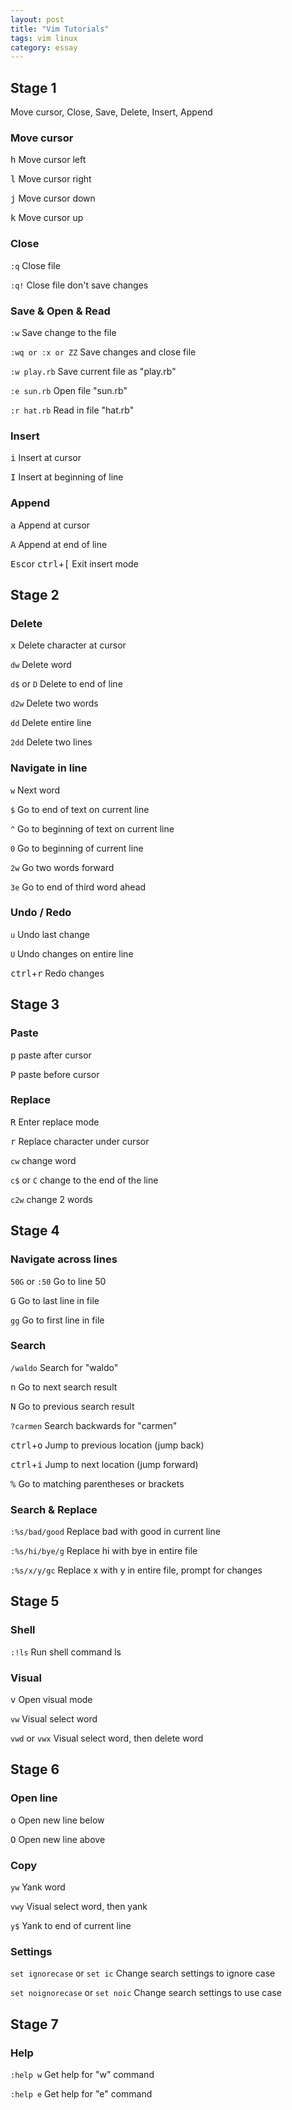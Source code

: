 ```yaml
---
layout: post
title: "Vim Tutorials"
tags: vim linux
category: essay
---
```


## Stage 1

Move cursor, Close, Save, Delete, Insert, Append

### Move cursor

<kbd>h</kbd> Move cursor left

<kbd>l</kbd> Move cursor right

<kbd>j</kbd> Move cursor down

<kbd>k</kbd> Move cursor up

### Close

`:q` Close file

`:q!` Close file don't save changes

### Save & Open & Read

`:w` Save change to the file

`:wq or :x or ZZ` Save changes and close file

`:w play.rb` Save current file as "play.rb"

`:e sun.rb` Open file "sun.rb"

`:r hat.rb` Read in file "hat.rb"

### Insert

<kbd>i</kbd> Insert at cursor

<kbd>I</kbd> Insert at beginning of line

### Append

<kbd>a</kbd> Append at cursor

<kbd>A</kbd> Append at end of line

<kbd>Esc</kbd>or <kbd>ctrl</kbd>+<kbd>[</kbd> Exit insert mode

## Stage 2

### Delete

<kbd>x</kbd> Delete character at cursor

`dw` Delete word

`d$` or `D` Delete to end of line

`d2w` Delete two words

`dd` Delete entire line

`2dd` Delete two lines

### Navigate in line

`w` Next word

`$` Go to end of text on current line

`^` Go to beginning of text on current line

`0` Go to beginning of current line

`2w` Go two words forward

`3e` Go to end of third word ahead

### Undo / Redo

`u` Undo last change

`U` Undo changes on entire line

<kbd>ctrl</kbd>+<kbd>r</kbd> Redo changes

## Stage 3

### Paste

<kbd>p</kbd> paste after cursor

<kbd>P</kbd> paste before cursor

### Replace

<kbd>R</kbd> Enter replace mode

<kbd>r</kbd> Replace character under cursor

`cw` change word

`c$` or `C` change to the end of the line 

`c2w` change 2 words

## Stage 4

### Navigate across lines

`50G` or `:50` Go to line 50

<kbd>G</kbd> Go to last line in file

`gg` Go to first line in file

### Search

`/waldo` Search for "waldo"

<kbd>n</kbd> Go to next search result

<kbd>N</kbd> Go to previous search result

`?carmen` Search backwards for "carmen"

<kbd>ctrl</kbd>+<kbd>o</kbd> Jump to previous location (jump back)

<kbd>ctrl</kbd>+<kbd>i</kbd> Jump to next location (jump forward)

<kbd>%</kbd> Go to matching parentheses or brackets

### Search & Replace

`:%s/bad/good` Replace bad with good in current line

`:%s/hi/bye/g` Replace hi with bye in entire file

`:%s/x/y/gc` Replace x with y in entire file, prompt for changes

## Stage 5

### Shell

`:!ls` Run shell command ls

### Visual

<kbd>v</kbd> Open visual mode

`vw` Visual select word

`vwd` or `vwx` Visual select word, then delete word

## Stage 6

### Open line

<kbd>o</kbd> Open new line below

<kbd>O</kbd> Open new line above

### Copy

`yw` Yank word

`vwy` Visual select word, then yank

`y$` Yank to end of current line

### Settings

`set ignorecase` or `set ic` Change search settings to ignore case

`set noignorecase` or `set noic` Change search settings to use case

## Stage 7

### Help

`:help w` Get help for "w" command

`:help e` Get help for "e" command
